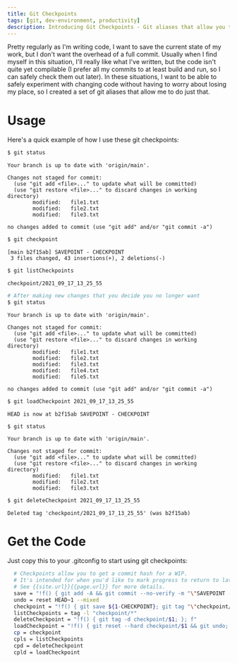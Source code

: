 ```yaml
---
title: Git Checkpoints
tags: [git, dev-environment, productivity]
description: Introducing Git Checkpoints - Git aliases that allow you to quickly save your work on the fly.
---
```


Pretty regularly as I'm writing code, I want to save the current state of my work, but I don't want the overhead of a full commit.
Usually when I find myself in this situation, I'll really like what I've written, but the code isn't quite yet compilable
(I prefer all my commits to at least build and run, so I can safely check them out later). In these situations, I want to be able to
safely experiment with changing code without having to worry about losing my place, so I created a set of git aliases that allow me to
do just that.

# Usage
Here's a quick example of how I use these git checkpoints:
```bash
$ git status
```
```git
Your branch is up to date with 'origin/main'.

Changes not staged for commit:
  (use "git add <file>..." to update what will be committed)
  (use "git restore <file>..." to discard changes in working directory)
        modified:   file1.txt
        modified:   file2.txt
        modified:   file3.txt

no changes added to commit (use "git add" and/or "git commit -a")
```
```bash
$ git checkpoint
```
```git
[main b2f15ab] SAVEPOINT - CHECKPOINT
 3 files changed, 43 insertions(+), 2 deletions(-)
```
```bash
$ git listCheckpoints
```
```git
checkpoint/2021_09_17_13_25_55
```
```bash
# After making new changes that you decide you no longer want
$ git status
```
```git
Your branch is up to date with 'origin/main'.

Changes not staged for commit:
  (use "git add <file>..." to update what will be committed)
  (use "git restore <file>..." to discard changes in working directory)
        modified:   file1.txt
        modified:   file2.txt
        modified:   file3.txt
        modified:   file4.txt
        modified:   file5.txt

no changes added to commit (use "git add" and/or "git commit -a")
```
```bash
$ git loadCheckpoint 2021_09_17_13_25_55
```
```git
HEAD is now at b2f15ab SAVEPOINT - CHECKPOINT
```
```bash
$ git status
```
```git
Your branch is up to date with 'origin/main'.

Changes not staged for commit:
  (use "git add <file>..." to update what will be committed)
  (use "git restore <file>..." to discard changes in working directory)
        modified:   file1.txt
        modified:   file2.txt
        modified:   file3.txt
```
```bash
$ git deleteCheckpoint 2021_09_17_13_25_55
```
```git
Deleted tag 'checkpoint/2021_09_17_13_25_55' (was b2f15ab)
```

# Get the Code
Just copy this to your .gitconfig to start using git checkpoints:
```bash
  # Checkpoints allow you to get a commit hash for a WIP.
  # It's intended for when you'd like to mark progress to return to later, but don't yet want a full commit.
  # See {{site.url}}{{page.url}} for more details.
  save = "!f() { git add -A && git commit --no-verify -m "\"SAVEPOINT - $@\""; }; f"
  undo = reset HEAD~1 --mixed
  checkpoint = "!f() { git save ${1-CHECKPOINT}; git tag "\"checkpoint/${1-`date +%Y_%m_%d_%H_%M_%S`}\""; git undo; }; f"
  listCheckpoints = tag -l "checkpoint/*"
  deleteCheckpoint = "!f() { git tag -d checkpoint/$1; }; f"
  loadCheckpoint = "!f() { git reset --hard checkpoint/$1 && git undo; }; f"
  cp = checkpoint
  cpls = listCheckpoints
  cpd = deleteCheckpoint
  cpld = loadCheckpoint
```
